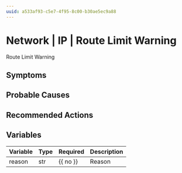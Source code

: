 ```yaml
---
uuid: a533af93-c5e7-4f95-8c00-b30ae5ec9a88
---
```

# Network | IP | Route Limit Warning

Route Limit Warning

## Symptoms

## Probable Causes

## Recommended Actions

## Variables

Variable | Type | Required | Description
--- | --- | --- | ---
reason | str | {{ no }} | Reason
